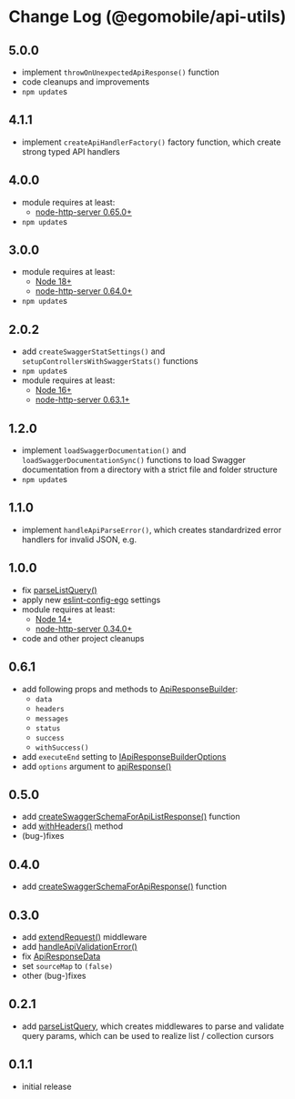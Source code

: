 # Change Log (@egomobile/api-utils)

## 5.0.0

- implement `throwOnUnexpectedApiResponse()` function
- code cleanups and improvements
- `npm update`s

## 4.1.1

- implement `createApiHandlerFactory()` factory function, which create strong typed API handlers

## 4.0.0

- module requires at least:
  - [node-http-server 0.65.0+](https://github.com/egomobile/node-http-server)
- `npm update`s

## 3.0.0

- module requires at least:
  - [Node 18+](https://nodejs.org/gl/blog/release/v18.0.0/)
  - [node-http-server 0.64.0+](https://github.com/egomobile/node-http-server)
- `npm update`s

## 2.0.2

- add `createSwaggerStatSettings()` and `setupControllersWithSwaggerStats()` functions
- `npm update`s
- module requires at least:
  - [Node 16+](https://nodejs.org/gl/blog/release/v16.0.0/)
  - [node-http-server 0.63.1+](https://github.com/egomobile/node-http-server)

## 1.2.0

- implement `loadSwaggerDocumentation()` and `loadSwaggerDocumentationSync()` functions to load Swagger documentation from a directory with a strict file and folder structure
- `npm update`s

## 1.1.0

- implement `handleApiParseError()`, which creates standardrized error handlers for invalid JSON, e.g.

## 1.0.0

- fix [parseListQuery()](https://egomobile.github.io/node-api-utils/modules.html#parseListQuery)
- apply new [eslint-config-ego](https://github.com/egomobile/eslint-config-ego) settings
- module requires at least:
  - [Node 14+](https://nodejs.org/gl/blog/release/v14.0.0/)
  - [node-http-server 0.34.0+](https://github.com/egomobile/node-http-server)
- code and other project cleanups

## 0.6.1

- add following props and methods to [ApiResponseBuilder](https://egomobile.github.io/node-api-utils/classes/ApiResponseBuilder.html):
  - `data`
  - `headers`
  - `messages`
  - `status`
  - `success`
  - `withSuccess()`
- add `executeEnd` setting to [IApiResponseBuilderOptions](https://egomobile.github.io/node-api-utils/interfaces/IApiResponseBuilderOptions.html)
- add `options` argument to [apiResponse()](https://egomobile.github.io/node-api-utils/modules.html#apiResponse)

## 0.5.0

- add [createSwaggerSchemaForApiListResponse()](https://egomobile.github.io/node-api-utils/modules.html#createSwaggerSchemaForApiListResponse) function
- add [withHeaders()](https://egomobile.github.io/node-api-utils/classes/ApiResponseBuilder.html#withHeaders) method
- (bug-)fixes

## 0.4.0

- add [createSwaggerSchemaForApiResponse()](https://egomobile.github.io/node-api-utils/modules.html#createSwaggerSchemaForApiResponse) function

## 0.3.0

- add [extendRequest()](https://egomobile.github.io/node-api-utils/modules.html#extendRequest) middleware
- add [handleApiValidationError()](https://egomobile.github.io/node-api-utils/modules.html#handleApiValidationError)
- fix [ApiResponseData](https://egomobile.github.io/node-api-utils/modules.html#ApiResponseData)
- set `sourceMap` to `(false)`
- other (bug-)fixes

## 0.2.1

- add [parseListQuery](https://egomobile.github.io/node-api-utils/modules.html#parseListQuery), which creates middlewares to parse and validate query params, which can be used to realize list / collection cursors

## 0.1.1

- initial release
